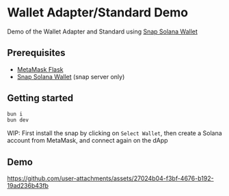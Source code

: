 # Wallet Adapter/Standard Demo

Demo of the Wallet Adapter and Standard using [Snap Solana Wallet](https://github.com/MetaMask/snap-solana-wallet/)

## Prerequisites

- [MetaMask Flask](https://consensyssoftware.atlassian.net/wiki/x/IQCOB10)
- [Snap Solana Wallet](https://github.com/MetaMask/snap-solana-wallet/) (snap server only)

## Getting started

```bash
bun i
bun dev
```

WIP: First install the snap by clicking on `Select Wallet`, then create a Solana account from MetaMask, and connect again on the dApp

## Demo

https://github.com/user-attachments/assets/27024b04-f3bf-4676-b192-19ad236b43fb
